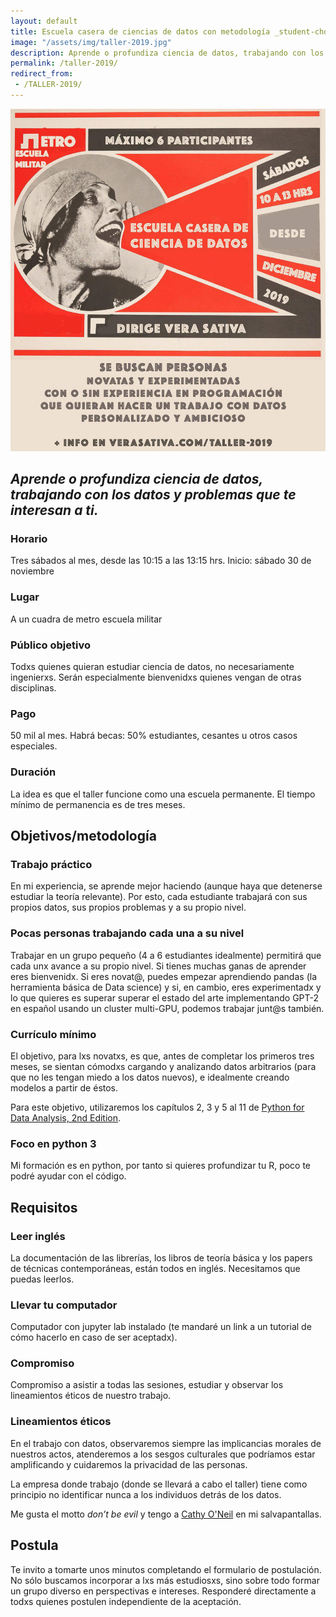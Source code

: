 ```yaml
---
layout: default
title: Escuela casera de ciencias de datos con metodología _student-chosen-data driven_
image: "/assets/img/taller-2019.jpg"
description: Aprende o profundiza ciencia de datos, trabajando con los datos y problemas que te interesan a ti.
permalink: /taller-2019/
redirect_from:
 - /TALLER-2019/
---
```


![flyer](/assets/img/taller-2019.jpg)

## _Aprende o profundiza ciencia de datos, trabajando con los datos y problemas que te interesan a ti._ 

### Horario
Tres sábados al mes, desde las 10:15 a las 13:15 hrs.
Inicio: sábado 30 de noviembre

### Lugar
A un cuadra de metro escuela militar

### Público objetivo
Todxs quienes quieran estudiar ciencia de datos, no necesariamente ingenierxs. 
Serán especialmente bienvenidxs quienes vengan de otras disciplinas.

### Pago
50 mil al mes. 
Habrá becas: 50% estudiantes, cesantes u otros casos especiales.

### Duración
La idea es que el taller funcione como una escuela permanente. El tiempo mínimo de permanencia es de tres meses. 

## Objetivos/metodología

### Trabajo práctico
En mi experiencia, se aprende mejor haciendo (aunque haya que detenerse estudiar la teoría relevante). Por esto, cada estudiante trabajará con sus propios datos, sus propios problemas y a su propio nivel.

### Pocas personas trabajando cada una a su nivel
Trabajar en un grupo pequeño (4 a 6 estudiantes idealmente) permitirá que cada unx avance a su propio nivel. 
Si tienes muchas ganas de aprender eres bienvenidx. Si eres novat@, puedes empezar aprendiendo pandas (la herramienta básica de Data science) y si, en cambio, eres experimentadx y lo que quieres es superar superar el estado del arte implementando GPT-2 en español usando un cluster multi-GPU, podemos trabajar junt@s también. 

### Currículo mínimo
El objetivo, para lxs novatxs, es que, antes de completar los primeros tres meses, se sientan cómodxs cargando y analizando datos arbitrarios (para que no les tengan miedo a los datos nuevos), e idealmente creando modelos a partir de éstos. 

Para este objetivo, utilizaremos los capítulos 2, 3 y 5 al 11 de [Python for Data Analysis, 2nd Edition](https://www.oreilly.com/library/view/python-for-data/9781491957653/).

### Foco en python 3
Mi formación es en python, por tanto si quieres profundizar tu R, poco te podré ayudar con el código.

## Requisitos

### Leer inglés 
La documentación de las librerías, los libros de teoría básica y los papers de técnicas contemporáneas, están todos en inglés. Necesitamos que puedas leerlos.

### Llevar tu computador
Computador con jupyter lab instalado (te mandaré un link a un tutorial de cómo hacerlo en caso de ser aceptadx).

### Compromiso  
Compromiso a asistir a todas las sesiones, estudiar y observar los lineamientos éticos de nuestro trabajo.  

### Lineamientos éticos
En el trabajo con datos, observaremos siempre las implicancias morales de nuestros actos, atenderemos a los sesgos culturales que podríamos estar amplificando y cuidaremos la privacidad de las personas. 

La empresa donde trabajo (donde se llevará a cabo el taller) tiene como principio no identificar nunca a los individuos detrás de los datos. 

Me gusta el motto _don’t be evil_ y tengo a [Cathy O'Neil](https://en.wikipedia.org/wiki/Weapons_of_Math_Destruction) en mi salvapantallas.

## Postula 
Te invito a tomarte unos minutos completando el formulario de postulación. 
No sólo buscamos incorporar a lxs más estudiosxs, sino sobre todo formar un grupo diverso en perspectivas e intereses.
Responderé directamente a todxs quienes postulen independiente de la aceptación.


<div class="cognito">
<script src="https://services.cognitoforms.com/s/MxzoYhX3RE6sK4eOcP-bYQ"></script>
<script>Cognito.load("forms", { id: "1" });</script>
</div>
